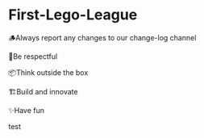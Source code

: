 # First-Lego-League
🪵Always report any changes to our change-log channel

🤝Be respectful

📦Think outside the box

🏗️Build and innovate

✨Have fun

test
